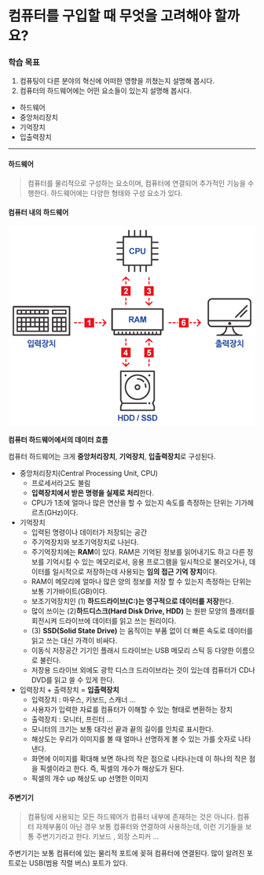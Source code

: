 # 컴퓨터를 구입할 때 무엇을 고려해야 할까요?

### 학습 목표

1. 컴퓨팅이 다른 분야의 혁신에 어떠한 영향을 끼쳤는지 설명해 봅시다.
2. 컴퓨터의 하드웨어에는 어떤 요소들이 있는지 설명해 봅시다.

* 하드웨어
* 중앙처리장치
* 기억장치
* 입출력장치

---

 #### 하드웨어

> 컴퓨터를 물리적으로 구성하는 요소이며, 컴퓨터에 연결되어 추가적인 기능을 수행한다. 하드웨어에는 다양한 형태와 구성 요소가 있다.

#### 컴퓨터 내의 하드웨어

![image-20210923202311982](md-images/image-20210923202311982.png)

**컴퓨터 하드웨어에서의 데이터 흐름**



컴퓨터 하드웨어는 크게 **중앙처리장치**, **기억장치**, **입출력장치**로 구성된다.



* 중앙처리장치(Central Processing Unit, CPU)
  * 프로세서라고도 불림
  * **입력장치에서 받은 명령을 실제로 처리**한다.
  * CPU가 1초에 얼마나 많은 연산을 할 수 있는지 속도를 측정하는 단위는 기가헤르츠(GHz)이다.
* 기억장치
  * 입력된 명령이나 데이터가 저장되는 공간
  * 주기억장치와 보조기억장치로 나뉜다.
  * 주기억장치에는 **RAM**이 있다. RAM은 기억된 정보를 읽어내기도 하고 다른 정보를 기억시킬 수 있는 메모리로서, 응용 프로그램을 일시적으로 불러오거나, 데이터를 일시적으로 저장하는데 사용되는 **임의 접근 기억 장치**이다.
  * RAM이 메모리에 얼마나 많은 양의 정보를 저장 할 수 있는지 측정하는 단위는 보통 기가바이트(GB)이다.
  * 보조기억장치인 (1) **하드드라이브(C:)는 영구적으로 데이터를 저장**한다. 
  * 많이 쓰이는 (2)**하드디스크(Hard Disk Drive, HDD)** 는 원판 모양의 플래터를 회전시켜 드라이브에 데이터를 읽고 쓰는 원리이다.
  * (3) **SSD(Solid State Drive)** 는 움직이는 부품 없이 더 빠른 속도로 데이터를 읽고 쓰는 대신 가격이 비싸다.
  * 이동식 저장공간 기기인 플래시 드라이브는 USB 메모리 스틱 등 다양한 이름으로 불린다.
  * 저장용 드라이브 외에도 광학 디스크 드라이브라는 것이 있는데 컴퓨터가 CD나 DVD를 읽고 쓸 수 있게 한다.
* 입력장치 + 출력장치 = **입출력장치**
  * 입력장치 : 마우스, 키보드, 스캐너 ...
  * 사용자가 입력한 자료를 컴퓨터가 이해할 수 있는 형태로 변환하는 장치
  * 출력장치 : 모니터, 프린터 ...
  * 모니터의 크기는 보통 대각선 끝과 끝의 길이를 인치로 표시한다.
  * 해상도는 우리가 이미지를 볼 때 얼마나 선명하게 볼 수 있는 가를 숫자로 나타낸다.
  * 화면에 이미지를 확대해 보면 하나의 작은 점으로 나타나는데 이 하나의 작은 점을 픽셀이라고 한다. 즉, 픽셀의 개수가 해상도가 된다. 
  * 픽셀의 개수 up 해상도 up 선명한 이미지

#### 주변기기

> 컴퓨팅에 사용되는 모든 하드웨어가 컴퓨터 내부에 존재하는 것은 아니다. 컴퓨터 자제부품이 아닌 경우 보통 컴퓨터와 연결하여 사용하는데, 이런 기기들을 보통 주변기기라고 한다. 키보드 , 외장 스피커 ...

주변기기는 보통 컴퓨터에 있는 물리적 포트에 꽂혀 컴퓨터에 연결된다. 많이 알려진 포트로는 USB(범용 직렬 버스) 포트가 있다.

